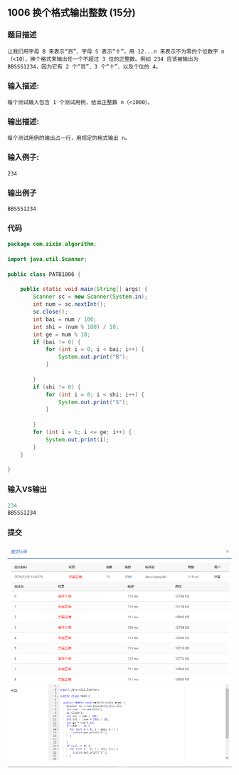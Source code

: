 ## 1006 换个格式输出整数 (15分)

### 题目描述

```
让我们用字母 B 来表示“百”、字母 S 表示“十”，用 12...n 来表示不为零的个位数字 n（<10），换个格式来输出任一个不超过 3 位的正整数。例如 234 应该被输出为 BBSSS1234，因为它有 2 个“百”、3 个“十”、以及个位的 4。
```

### **输入描述:**

```
每个测试输入包含 1 个测试用例，给出正整数 n（<1000）。
```



### 输出描述:

```
每个测试用例的输出占一行，用规定的格式输出 n。
```

### 输入例子:

```
234
```

### 输出例子

```
BBSSS1234
```

### 代码

```java
package com.zixin.algorithm;

import java.util.Scanner;

public class PATB1006 {

	public static void main(String[] args) {
		Scanner sc = new Scanner(System.in);
		int num = sc.nextInt();
		sc.close();
		int bai = num / 100;
		int shi = (num % 100) / 10;
		int ge = num % 10;
		if (bai != 0) {
			for (int i = 0; i < bai; i++) {
				System.out.print("B");
			}

		}
		if (shi != 0) {
			for (int i = 0; i < shi; i++) {
				System.out.print("S");
			}

		}
		for (int i = 1; i <= ge; i++) {
			System.out.print(i);
		}
	}

}

```



### 输入VS输出

```java
234
BBSSS1234
```

### 提交

![PATB1006提交](image/PATB1006提交.png)